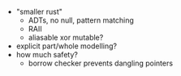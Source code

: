 - "smaller rust"
  - ADTs, no null, pattern matching
  - RAII
  - aliasable xor mutable?
- explicit part/whole modelling?
- how much safety?
  - borrow checker prevents dangling pointers

